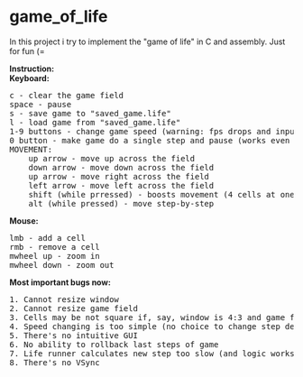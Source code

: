 # game_of_life
In this project i try to implement the "game of life" in C and assembly. Just for fun (=

<b>Instruction:</b><br>
<b>Keyboard:</b><br>
<pre>
c - clear the game field
space - pause
s - save game to "saved_game.life"
l - load game from "saved_game.life"
1-9 buttons - change game speed (warning: fps drops and input lags on high speed)
0 button - make game do a single step and pause (works even when paused)
MOVEMENT:
    up arrow - move up across the field
    down arrow - move down across the field
    up arrow - move right across the field
    left arrow - move left across the field
    shift (while prressed) - boosts movement (4 cells at one step)
    alt (while pressed) - move step-by-step
</pre>
<b>Mouse:</b><br>
<pre>
lmb - add a cell
rmb - remove a cell
mwheel up - zoom in
mwheel down - zoom out
</pre>

<b>Most important bugs now:</b><br>
<pre>
1. Cannot resize window
2. Cannot resize game field
3. Cells may be not square if, say, window is 4:3 and game field is 16:9
4. Speed changing is too simple (no choice to change step delay or steps per iteration)
5. There's no intuitive GUI
6. No ability to rollback last steps of game
7. Life runner calculates new step too slow (and logic works on single thread)
8. There's no VSync
</pre>
